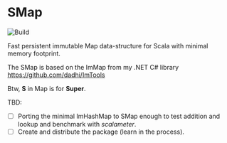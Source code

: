 # SMap

![Build](https://github.com/dadhi/SMap/actions/workflows/scala.yml/badge.svg)

Fast persistent immutable Map data-structure for Scala with minimal memory footprint.  

The SMap is based on the ImMap from my .NET C# library https://github.com/dadhi/ImTools  

Btw, **S** in Map is for **Super**.

TBD:

- [ ] Porting the minimal ImHashMap to SMap enough to test addition and lookup and benchmark with *scalameter*.
- [ ] Create and distribute the package (learn in the process).